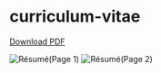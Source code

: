 # curriculum-vitae
[Download PDF](https://github.com/tfunck/curriculum-vitae/blob/master/main/cv.pdf)

![Résumé(Page 1)](https://github.com/tfunck/curriculum-vitae/blob/master/main/cv-0.jpg)
![Résumé(Page 2)](https://github.com/tfunck/curriculum-vitae/blob/master/main/cv-1.jpg)
